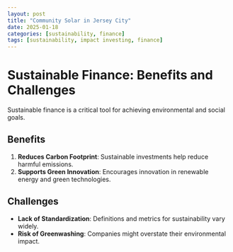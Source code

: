```yaml
---
layout: post
title: "Community Solar in Jersey City"
date: 2025-01-18
categories: [sustainability, finance]
tags: [sustainability, impact investing, finance]
---
```


# Sustainable Finance: Benefits and Challenges

Sustainable finance is a critical tool for achieving environmental and social goals.

## Benefits
1. **Reduces Carbon Footprint**: Sustainable investments help reduce harmful emissions.
2. **Supports Green Innovation**: Encourages innovation in renewable energy and green technologies.

## Challenges
- **Lack of Standardization**: Definitions and metrics for sustainability vary widely.
- **Risk of Greenwashing**: Companies might overstate their environmental impact.


